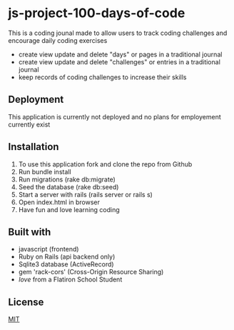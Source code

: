 # js-project-100-days-of-code

This is a coding jounal made to allow users to track coding challenges and encourage daily coding exercises

* create view update and delete "days" or pages in a traditional journal
* create view update and delete "challenges" or entries in a traditional journal
* keep records of coding challenges to increase their skills


## Deployment
This application is currently not deployed and no plans for employement currently exist

## Installation
1. To use this application fork and clone the repo from Github
2. Run bundle install
3. Run migrations (rake db:migrate)
4. Seed the database (rake db:seed)
5. Start a server with rails (rails server or rails s)
6. Open index.html in browser
5. Have fun and love learning coding

## Built with
* javascript (frontend)
* Ruby on Rails (api backend only)
* Sqlite3 database (ActiveRecord) 
* gem 'rack-cors' (Cross-Origin Resource Sharing)
* *love* from a Flatiron School Student

## License
[MIT](https://choosealicense.com/licenses/mit/)